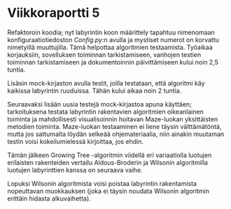 # Viikkoraportti 5
Refaktoroin koodia; nyt labyrintin koon määrittely tapahtuu nimenomaan konfiguraatiotiedoston _Config.py_:n avulla ja mystiset numerot on korvattu nimetyillä muuttujilla. Tämä helpottaa algoritmien testaamista. Työaikaa korjauksiin, sovelluksen toiminnan tarkistamiseen, vanhojen testien toiminnan tarkistamiseen ja dokumentoinnin päivittämiseen kului noin 2,5 tuntia.

Lisäsin mock-kirjaston avulla testit, joilla testataan, että algoritmi käy kaikissa labyrintin ruuduissa. Tähän kului aikaa noin 2 tuntia.

Seuraavaksi lisään uusia testejä mock-kirjastoa apuna käyttäen; tarkoituksena testata labyrintin rakentavien algoritmien oikeanlainen toiminta ja mahdollisesti visualisoinnin hoitavan Maze-luokan yksittäisten metodien toiminta. Maze-luokan testaaminen ei liene täysin välttämätöntä, mutta jos sattumalta löydän selkeää ohjemateriaalia, niin ainakin muutaman testin voisi kokeilumielessä kirjoittaa, jos ehdin.

Tämän jälkeen Growing Tree -algoritmin viidellä eri variaatiolla luotujen erilaisten rakenteiden vertailu Aldous-Broderin ja Wilsonin algoritmilla luotujen labyrinttien kanssa on seuraava vaihe.

Lopuksi Wilsonin algoritmista voisi poistaa labyrintin rakentamista nopeuttavan muokkauksen (joka ei täysin noudata Wilsonin algoritmin erittäin hidasta alkuvaihetta).